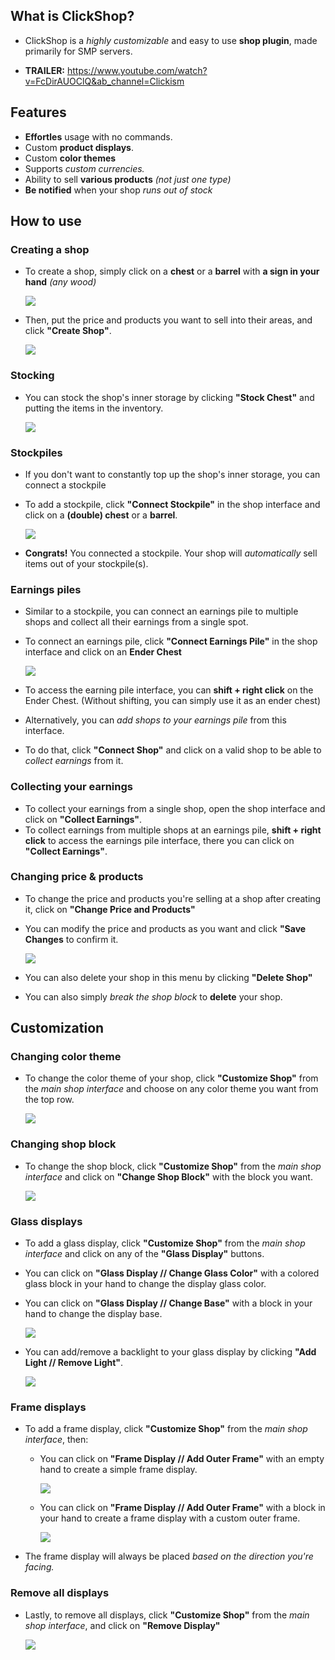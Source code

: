 ## What is ClickShop?
- ClickShop is a *highly customizable* and easy to use **shop plugin**, made primarily for SMP servers.

- **TRAILER:** https://www.youtube.com/watch?v=FcDirAUOClQ&ab_channel=Clickism

## Features
- **Effortles** usage with no commands.
- Custom **product displays**.
- Custom **color themes**
- Supports *custom currencies.*
- Ability to sell **various products** *(not just one type)*
- **Be notified** when your shop *runs out of stock*

## How to use
### Creating a shop
- To create a shop, simply click on a **chest** or a **barrel** with **a sign in your hand** *(any wood)*

   ![](https://cdn.discordapp.com/attachments/1064614272040177666/1128768516875628654/image.png)

- Then, put the price and products you want to sell into their areas, and click **"Create Shop"**.

   ![](https://cdn.discordapp.com/attachments/1064614272040177666/1128770556657926194/image.png)

### Stocking
- You can stock the shop's inner storage by clicking **"Stock Chest"** and putting the items in the inventory.

   ![](https://cdn.discordapp.com/attachments/1064614272040177666/1128771465685254355/image.png)

### Stockpiles
- If you don't want to constantly top up the shop's inner storage, you can connect a stockpile
- To add a stockpile, click **"Connect Stockpile"** in the shop interface and click on a **(double) chest** or a **barrel**.

   ![](https://cdn.discordapp.com/attachments/1064614272040177666/1128772384275582997/image.png)

- **Congrats!** You connected a stockpile. Your shop will *automatically* sell items out of your stockpile(s).

### Earnings piles
- Similar to a stockpile, you can connect an earnings pile to multiple shops and collect all their earnings from a single spot.
- To connect an earnings pile, click **"Connect Earnings Pile"** in the shop interface and click on an **Ender Chest**

   ![](https://cdn.discordapp.com/attachments/1064614272040177666/1128773353445011496/image.png)

- To access the earning pile interface, you can **shift + right click** on the Ender Chest. (Without shifting, you can simply use it as an ender chest)
- Alternatively, you can *add shops to your earnings pile* from this interface.
- To do that, click **"Connect Shop"** and click on a valid shop to be able to *collect earnings* from it.

### Collecting your earnings
- To collect your earnings from a single shop, open the shop interface and click on **"Collect Earnings"**.
- To collect earnings from multiple shops at an earnings pile, **shift + right click** to access the earnings pile interface, there you can click on **"Collect Earnings"**.

### Changing price & products
- To change the price and products you're selling at a shop after creating it, click on **"Change Price and Products"**
- You can modify the price and products as you want and click **"Save Changes** to confirm it.

   ![](https://cdn.discordapp.com/attachments/1064614272040177666/1128781021396082718/image.png)

- You can also delete your shop in this menu by clicking **"Delete Shop"**
- You can also simply *break the shop block* to **delete** your shop.


## Customization
### Changing color theme
- To change the color theme of your shop, click **"Customize Shop"** from the *main shop interface* and choose on any color theme you want from the top row.

   ![](https://cdn.discordapp.com/attachments/1064614272040177666/1128782305197031474/image.png)

### Changing shop block
- To change the shop block, click **"Customize Shop"** from the *main shop interface* and click on **"Change Shop Block"** with the block you want.

   ![](https://cdn.discordapp.com/attachments/1064614272040177666/1128782986104545400/image.png)

### Glass displays
- To add a glass display, click **"Customize Shop"** from the *main shop interface* and click on any of the **"Glass Display"** buttons.
- You can click on **"Glass Display // Change Glass Color"** with a colored glass block in your hand to change the display glass color.
- You can click on **"Glass Display // Change Base"** with a block in your hand to change the display base.

   ![](https://cdn.discordapp.com/attachments/1064614272040177666/1128783813120635041/image.png)

- You can add/remove a backlight to your glass display by clicking **"Add Light // Remove Light"**.

   ![](https://cdn.discordapp.com/attachments/1064614272040177666/1128786443205095514/image.png)


### Frame displays
- To add a frame display, click **"Customize Shop"** from the *main shop interface*, then:
   - You can click on **"Frame Display // Add Outer Frame"** with an empty hand to create a simple frame display.

      ![](https://cdn.discordapp.com/attachments/1064614272040177666/1128785155486666763/image.png)

   - You can click on **"Frame Display // Add Outer Frame"** with a block in your hand to create a frame display with a custom outer frame.

      ![](https://cdn.discordapp.com/attachments/1064614272040177666/1128785409296576722/image.png)

- The frame display will always be placed *based on the direction you're facing.*

### Remove all displays
- Lastly, to remove all displays, click **"Customize Shop"** from the *main shop interface*, and click on **"Remove Display"**

   ![](https://cdn.discordapp.com/attachments/1064614272040177666/1128785929612574801/image.png)

